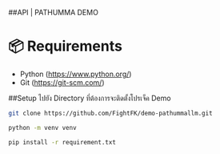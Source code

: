 ##API | PATHUMMA DEMO

# 📦 Requirements
- Python (https://www.python.org/)
- Git (https://git-scm.com/)

##Setup
ไปยัง Directory ที่ต้องการจะติดตั้งโปรเจ็ค Demo

```bash
git clone https://github.com/FightFK/demo-pathummallm.git
```

```bash
python -m venv venv
```

```bash
pip install -r requirement.txt
```
